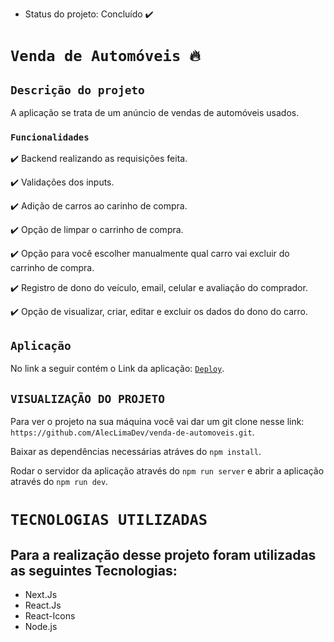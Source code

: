 
- Status do projeto: Concluído ✔️

# `Venda de Automóveis 🔥`


## `Descrição do projeto`

A aplicação se trata de um anúncio de vendas de automóveis usados.

### `Funcionalidades`

✔️ Backend realizando as requisições feita.

✔️ Validações dos inputs.

✔️ Adição de carros ao carinho de compra.

✔️ Opção de limpar o carrinho de compra.

✔️ Opção para você escolher manualmente qual carro vai excluir do carrinho de compra.

✔️ Registro de dono do veículo, email, celular e avaliação do comprador.

✔️ Opção de visualizar, criar, editar e excluir os dados do dono do carro. 

## `Aplicação`

 No link a seguir contém o Link da aplicação: [`Deploy`](https://venda-de-automoveis.vercel.app/).


## `VISUALIZAÇÃO DO PROJETO`

Para ver o projeto na sua máquina você vai dar um git clone nesse link: `https://github.com/AlecLimaDev/venda-de-automoveis.git`.

Baixar as dependências necessárias atráves do `npm install`.

Rodar o servidor da aplicação através do `npm run server` e abrir a aplicação através do `npm run dev`.


# `TECNOLOGIAS UTILIZADAS`

## Para a realização desse projeto foram utilizadas as seguintes Tecnologias:

- Next.Js
- React.Js
- React-Icons
- Node.js
